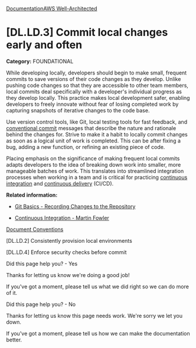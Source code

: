 [Documentation](/index.html)[AWS Well-Architected](devops-guidance.html)

# [DL.LD.3] Commit local changes early and often

**Category:** FOUNDATIONAL

While developing locally, developers should begin to make small, frequent commits to save versions of their code changes as they develop. Unlike pushing code changes so that they are accessible to other team members, local commits deal specifically with a developer's individual progress as they develop locally. This practice makes local development safer, enabling developers to freely innovate without fear of losing completed work by capturing snapshots of iterative changes to the code base.

Use version control tools, like Git, local testing tools for fast feedback, and [conventional commit](https://www.conventionalcommits.org/en/v1.0.0/) messages that describe the nature and rationale behind the changes for. Strive to make it a habit to locally commit changes as soon as a logical unit of work is completed. This can be after fixing a bug, adding a new function, or refining an existing piece of code.

Placing emphasis on the significance of making frequent local commits adapts developers to the idea of breaking down work into smaller, more manageable batches of work. This translates into streamlined integration processes when working in a team and is critical for practicing [continuous integration](https://aws.amazon.com/devops/continuous-integration/) and [continuous delivery](https://aws.amazon.com/devops/continuous-delivery/) (CI/CD).

**Related information:**

* [Git Basics - Recording Changes to the Repository](https://git-scm.com/book/en/v2/Git-Basics-Recording-Changes-to-the-Repository)

* [Continuous Integration - Martin Fowler](https://martinfowler.com/articles/continuousIntegration.html)


[Document Conventions](/general/latest/gr/docconventions.html)

\[DL.LD.2] Consistently provision local environments

\[DL.LD.4] Enforce security checks before commit

Did this page help you? - Yes

Thanks for letting us know we're doing a good job!

If you've got a moment, please tell us what we did right so we can do more of it.

Did this page help you? - No

Thanks for letting us know this page needs work. We're sorry we let you down.

If you've got a moment, please tell us how we can make the documentation better.</awsdocs-view></awsui-app-layout>